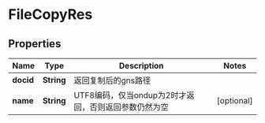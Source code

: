 # FileCopyRes

## Properties
Name | Type | Description | Notes
------------ | ------------- | ------------- | -------------
**docid** | **String** | 返回复制后的gns路径 | 
**name** | **String** | UTF8编码，仅当ondup为2时才返回，否则返回参数仍然为空 |  [optional]
